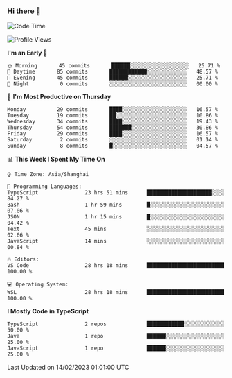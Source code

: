 ### Hi there 👋

<!--
**waynelwz/waynelwz** is a ✨ _special_ ✨ repository because its `README.md` (this file) appears on your GitHub profile.

Here are some ideas to get you started:

- 🔭 I’m currently working on ...
- 🌱 I’m currently learning ...
- 👯 I’m looking to collaborate on ...
- 🤔 I’m looking for help with ...
- 💬 Ask me about ...
- 📫 How to reach me: ...
- 😄 Pronouns: ...
- ⚡ Fun fact: ...
-->

<!--START_SECTION:waka-->
![Code Time](http://img.shields.io/badge/Code%20Time-1%2C022%20hrs%2027%20mins-blue)

![Profile Views](http://img.shields.io/badge/Profile%20Views-0-blue)

**I'm an Early 🐤** 

```text
🌞 Morning       45 commits       ██████░░░░░░░░░░░░░░░░░░░   25.71 % 
🌆 Daytime       85 commits       ████████████░░░░░░░░░░░░░   48.57 % 
🌃 Evening       45 commits       ██████░░░░░░░░░░░░░░░░░░░   25.71 % 
🌙 Night          0 commits       ░░░░░░░░░░░░░░░░░░░░░░░░░   00.00 % 

```
📅 **I'm Most Productive on Thursday** 

```text
Monday          29 commits       ████░░░░░░░░░░░░░░░░░░░░░   16.57 % 
Tuesday         19 commits       ██░░░░░░░░░░░░░░░░░░░░░░░   10.86 % 
Wednesday       34 commits       ████░░░░░░░░░░░░░░░░░░░░░   19.43 % 
Thursday        54 commits       ███████░░░░░░░░░░░░░░░░░░   30.86 % 
Friday          29 commits       ████░░░░░░░░░░░░░░░░░░░░░   16.57 % 
Saturday         2 commits       ░░░░░░░░░░░░░░░░░░░░░░░░░   01.14 % 
Sunday           8 commits       █░░░░░░░░░░░░░░░░░░░░░░░░   04.57 % 

```


📊 **This Week I Spent My Time On** 

```text
⌚︎ Time Zone: Asia/Shanghai

💬 Programming Languages: 
TypeScript               23 hrs 51 mins      █████████████████████░░░░   84.27 % 
Bash                     1 hr 59 mins        █░░░░░░░░░░░░░░░░░░░░░░░░   07.06 % 
JSON                     1 hr 15 mins        █░░░░░░░░░░░░░░░░░░░░░░░░   04.42 % 
Text                     45 mins             ░░░░░░░░░░░░░░░░░░░░░░░░░   02.66 % 
JavaScript               14 mins             ░░░░░░░░░░░░░░░░░░░░░░░░░   00.84 % 

🔥 Editors: 
VS Code                  28 hrs 18 mins      █████████████████████████   100.00 % 

💻 Operating System: 
WSL                      28 hrs 18 mins      █████████████████████████   100.00 % 

```

**I Mostly Code in TypeScript** 

```text
TypeScript               2 repos             ████████████░░░░░░░░░░░░░   50.00 % 
Java                     1 repo              ██████░░░░░░░░░░░░░░░░░░░   25.00 % 
JavaScript               1 repo              ██████░░░░░░░░░░░░░░░░░░░   25.00 % 

```



 Last Updated on 14/02/2023 01:01:00 UTC
<!--END_SECTION:waka-->
